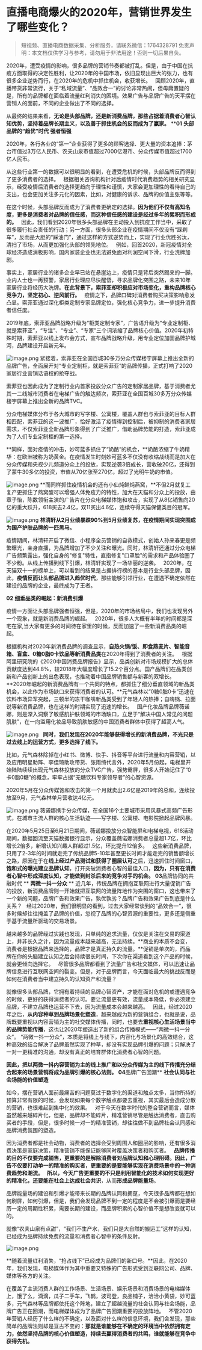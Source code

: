 # 直播电商爆火的2020年，营销世界发生了哪些变化？

>
> 短视频、直播电商数据采集、分析服务，请联系微信：1764328791
> 免责声明：本文档仅供学习与参考，请勿用于非法用途！否则一切后果自负。
> 




2020年，遭受疫情的影响，很多品牌的营销节奏都被打乱。但是，由于中国在抗疫方面取得的决定性胜利，让2020年的中国市场，依旧显现出巨大的张力，也有很多企业逆势而行，在2020年的危机中抓住机会，收获增长。
 
回顾2020年，直播带货非常流行，关于“私域流量”、“品效合一”的讨论非常热闹，但毋庸置疑的是，所有的品牌都在面临着流量红利消失的困境。效果广告与品牌广告的天平摆在营销人的面前，不同的企业做出了不同的选择。


从最终的结果来看，**无论是头部品牌，还是新消费品牌，那些占据着消费者心智认知优势，坚持着品牌长期主义，以及善于抓住机会的反而成为了赢家。**
****01**
**头部品牌的“趋优”时代**
**强者恒强**


2020年，各行各业的“第一”企业获得了更多的顾客选择、更大量的资本追捧：茅台市值过3万亿人民币、农夫山泉市值超过7000亿港币、分众传媒市值超过1700亿人民币。


从这些行业第一的数据可以很明显的看到，在遭受危机的时候，头部品牌反而得到了更多消费者的选择。
 
根据相关咨询机构针对后疫情时代消费趋势的相关研究显示，经受疫情后消费者的选择更趋向于理性和谨慎，大家会更加理性的看待自己的支出，也会更加关注多元化的因素，比如，对健康的诉求、品牌的价值主张等等。


在这个时候，头部品牌反而成为了消费者更确定的选择。**因为他们不仅有高知名度，更多是消费者对品牌的信任感，而这种信任感的建设是经过多年的累积而形成的。**
 
因此，我们看到2020年很多头部品牌在主动投入到抗疫工作当中，采取了很多履行社会责任的行动；另一方面，很多头部企业在疫情期间不仅没有“踩刹车”，反而是大胆的“踩油门”，通过这样的方式逆势而上，实现了行业优胜劣汰，清扫了市场，从而更加强化头部的领先地位。
 
例如，回首2020，新冠疫情对全球经济造成消极影响，国内家装企业也无法避免面对利润空间下滑，行业洗牌加剧。


事实上，家居行业的诸多企业早已站在悬崖边上，疫情只是背后突然踢来的一脚。业内人士也一再预警，家居行业理应尽快醒悟，寻求品牌化突围之路，未来10年家居行业将经历大洗牌。**在此背景下，索菲亚却积极应对市场变化，重构品牌核心竞争力，坚定初心、逆风前行。**
 
疫情之下，品牌口碑对消费者购买决策影响愈发凸显。索菲亚通过深化柜类定制专家品牌定位，强化核心竞争力，进一步提升消费者信任度。


2019年底，索菲亚品牌战略升级为“柜类定制专家”，广告语升级为“专业定制柜、就是索菲亚”，“专注”、“专业”、“专家”三个词浓缩了品牌核心价值。2020年初特殊时期，索菲亚以线上发布会方式，宣布品牌战略升级，用专业定位加固品牌护城河，品牌建设开启新元年。


![image.png](https://cdn.nlark.com/yuque/0/2021/png/97322/1614732361002-50759291-b69e-4e21-acc7-11451c8a95bf.png)
紧接着，索菲亚在全国百城30多万分众传媒楼宇屏幕上推出全新的品牌广告，全面展开对“专业定制柜，就是索菲亚”的品牌传播，正式打响了2020家居行业营销话语权的抢夺战。


索菲亚也因此成为了定制行业内首家投放分众广告的定制家居品牌，基于消费者尤其一二线城市消费者在电梯广告的触达频次，索菲亚在全国百城30多万分众传媒楼宇屏幕上推出全新的品牌TVC。


分众电梯媒体分布于各大城市的写字楼、公寓楼，覆盖人群也与索菲亚的目标人群相匹配，索菲亚的这一波推广，恰好激活了疫情得到控制后，被抑制的消费者家居需求，不仅索菲亚全新品牌形象得到了广泛推广，借助品牌势能的打造，索菲亚成为了人们专业定制柜的第一选择。


**同样，面对疫情的冲击，妙可蓝多抓住了“奶酪”的机会，**奶酪浓缩了牛奶精华：在欧洲被称为奶黄金。在疫情发生时刻妙可蓝多不仅没有收缩战线而是加大在分众传媒和央视少儿频道分众上的投放，实现逆袭3倍成长，营收破20亿，还得到了蒙牛30多亿的投资，市值从70亿涨至270亿，超过了光明牛奶的市值。


![image.png](https://cdn.nlark.com/yuque/0/2021/png/97322/1614732367734-6bc9f270-80db-4ef4-86da-4767a6d81ff8.png#align=left&display=inline&height=324&margin=%5Bobject%20Object%5D&name=image.png&originHeight=648&originWidth=840&size=755469&status=done&style=none&width=420)
**而同样抓住疫情机会的还有小仙炖鲜炖燕窝，**不但2月就复工复产更抓住了燕窝酸可以增强人体免疫力的特性，加大在天猫和分众上的投放，由章子怡，陈数领衔主演的广告片在分众电梯媒体饱和攻击，实现了从8亿销售向20亿的重大跃升，618买去2.4亿，双11买出4.6亿，连续夺得天猫保健类目的冠军。


![image.png](https://cdn.nlark.com/yuque/0/2021/png/97322/1614732373870-a45ec827-e4dc-4f76-bf28-9a76fd4408b7.png#align=left&display=inline&height=429&margin=%5Bobject%20Object%5D&name=image.png&originHeight=858&originWidth=1080&size=835953&status=done&style=none&width=540)
**林清轩从2月业绩暴跌90%到5月业绩复苏，在疫情期间实现突围成为国产护肤品牌的一匹黑马。**


疫情期间，林清轩开启了微信、小程序全员营销的自救模式，创始人孙来春更是频繁曝光，亲身直播，为品牌增加了不少关注和曝光。同时，林清轩还通过分众电梯广告频繁露出，强化自身的"修复"特性，直指修复"口罩脸"的需求和产品体验圈了不少粉。从线上传播到线下引爆，林清轩实现了一场华丽的逆袭。
 
2020年，在天猫双十一的榜单上，可以看到的结果是占据排行榜的基本是行业头部品牌，因此，**疫情反而让头部品牌进入趋优时代**，那些能够引领行业，在遭遇不确定依然在建设的品牌的企业，最终成为了王者。


**02**
**细垂品类的崛起：新消费引爆**


疫情一方面让头部品牌强者恒强，但是，2020年的市场格局中，我们也发现另外一个现象，就是新消费品牌的崛起。
 
2020年，很多人大概有半年的时间都是深宅在家,当大家有更多的时间待在家里的时候，反而加速了一些新消费品类的崛起。


根据机构对2020年新消费品牌的调查显示，**自热火锅/饭、即食燕麦片、智能音箱、盲盒、0糖0脂0卡饮品等新消费品类**在2020年得到了消费者的关注。
 
根据阿里研究院的《2020中国消费品牌报告》显示，品类创新对市场规模扩大的总体贡献度达到44.8%，较2018年大幅度增长了15.2个百分点。国产品牌们在品类创新和产品创新上的出色表现，也推动着中国品牌销售额与新客的双增长。
 
**2020年崛起的新消费品牌有一个共同的特点，都抓住了细分垂直领域的新品类机会，以此作为市场缺口来获得消费者的认可。**元气森林以“0糖0脂0卡”迅速在饮料市场异军突起，三顿半的冻干咖啡新品类受到了年轻人的热捧；自嗨锅、拉面说等新消费品牌，也在这样的时期实现了迅速的增长。
 
国产化妆品牌品牌薇诺娜，则是深入洞察了敏感肌护肤领域的市场缺口，立足于“解决中国人常见的问题肌肤”，在一向滥用化妆品导致肌肤敏感的中国消费者群体中获得了超高人气。


![image.png](https://cdn.nlark.com/yuque/0/2021/png/97322/1614732380974-eb82d057-f0f1-4944-a547-ab538a204b39.png#align=left&display=inline&height=667&margin=%5Bobject%20Object%5D&name=image.png&originHeight=1334&originWidth=750&size=1437402&status=done&style=none&width=375)
 
**同时，我们发现在2020年能够获得增长的新消费品牌，不光只是过去线上的运营方式，更多选择了线下。**


比如，元气森林除掉在小红书、微博、快手、抖音等平台进行流量和内容营销，以及应用明星助阵、李佳琦助攻带货、张雨绮代言外，2020年5月份起，电梯里开始陆陆续续出现元气森林投放的分众TVC广告，强势霸屏，很多人开始记住了“0卡0脂0糖”的概念，牢牢占据“无糖饮料专家领导者”的心智资源。


2020年5月在分众传媒饱和攻击的第一个月就卖出2.6亿是2019年的总和，连续投放至9月，元气森林单月营收达4亿元。


![image.png](https://cdn.nlark.com/yuque/0/2021/png/97322/1614732389651-0a4302e6-6017-439d-86e3-aee3185d98c8.png#align=left&display=inline&height=405&margin=%5Bobject%20Object%5D&name=image.png&originHeight=809&originWidth=1080&size=966517&status=done&style=none&width=540)
薇诺娜携手分众传媒，在全国16个主要城市采用风暴式高频广告形式，在城市主流人群的核心生活轨迹——写字楼、公寓楼、电影院掀起品牌风暴。


在2020年5月25日至6月21日期间，薇诺娜投放分众智能屏和电梯电视，618活动期间，数据回流至天猫数据银行显示，分众覆盖薇诺娜消费者总量超1.7亿，环比增长2倍多，新增认知兴趣人群超过1.5亿，环比提升12倍多。
 
这些新消费品牌，只用了2-3年的时间就走完了传统品牌5-10年甚至更长时间才能走完的销售额增长之路，原因在于在**线上经过产品测试和获得了圈层认可**之后，迅速抓住时间窗口，**饱和式的曝光建立品牌认知**，打开突破消费者心智的最佳入口，**因为，只有在消费者心智中形成深度认知，才能做到封杀后来的竞争对手的机会。**
****03****品牌协同的共融时代
**
**两微一抖一分众**
**
近几年，传统品牌在拥抱互联网进行大量促销广告的投放，新消费品牌则一开始就把互联网的流量阵地作为突围的窗口，这也带来了一个新的问题，品牌广告和效果广告，孰优孰劣？品牌广告和效果广告到底是什么关系？
 
经过2020年，我们很明显的看到，过去大家经常谈到的“品效合一”，很多时候却往往掩盖了品牌的价值，忽视了品牌的心智资源的重要性，更多还是侧重于基于流量所驱动的交易场景。


越来越多的品牌经过实践也发现，只单纯的追求流量，仅仅是关注在交易的渠道上，并非长久之计，因为流量成本越来越高，无法持续。**商业的本质不会变，消费者是根据品牌来选择的，品牌才是真正持久的流量。**促销是单次的，而品牌在你的头脑建立认知之后会持续很长时间，下次你在渠道看到这个产品的时候，就会更倾向选择它。
 
尽管很多品牌都看到了流量广告和社交媒体，可以迅速让品牌信息进行互联网空间的裂变。但是，对于品牌而言，今天面临最大的挑战反而是如何在消费者当中建立持久的认知资产和流量？


就像很多头部品牌，它拥有着持续的品牌心智资产，才能在面对危机的或遭遇竞争的时候，更好的获得消费者的认可。要让流量更有效，流量成本降低，你必须建立品牌，不建立品牌也运营不下去，因为流量成本会越来越高。
 
因此，经过2020年之后，**从内容种草到品牌场景化塑造**，越来越成为新的营销组合，也就是说，品牌既要重视以内容营销为主的社交媒体传播，同时，也要去**重视核心生活场景当中的品牌势能传播**，这也让2020年塑造出了新的组合传播模式——“两微一抖一分众”。
“两微一抖一分众”，本质是将线上与线下，内容化与场景化的高效结合，这种高效的结合解决了品牌虽然实现了种草，却没有实现品牌引爆的问题；只解决了一对一更精准的沟通，却没有真正的培育群体化消费者心智的问题。


**因此，把以两微一抖内容营销为主的线上推广和以分众传媒为主的线下传播充分结合起来的场景营销将成为品牌引爆的核心法则。**
****04****品牌广告回潮**
**社会认同与社会场能的价值塑造**


如今，摆在营销人面前最痛苦的问题莫过于数字化的渠道和触点太多，当你所持的预算非常有限的时候，会发现如果每个数字触点都要去重视，其实最后会造成分散的营销，也很难起到集中化的效果。
 
对于今天在数字时代的整合营销而言，媒体虽然越来越碎片化，但是，品牌却不能碎片，精准营销尽管是触达消费者，直击购买者的手段，但是，很多时候一对一的精准营销，却往往做不到品牌社会认同感和品牌消费氛围的塑造。


因为消费者都是社会动物，消费者的选择会受到周围人和圈层的影响，还有很多消费决策是家庭决策，精准营销不能保证能够同时覆盖决策者和购买者。
 
**品牌传播的目的不仅要完成销售，更重要的是解除消费者对品牌认知和心理阻碍。**因此，广告不仅要打动单一的精准的购买者，更重要的是要能够实现在消费场景中的一种消费趋势和潮流。
 
所以，今天广告更重要的不只是利用智能化的技术如何实现更好的精准化，还要能在社会上**达成社会共识**，从而**形成品牌能量场**。


品牌能量场的建设和引爆才能带来长期的品牌认同和拥趸，今天很多品牌都在想如何刷屏，如何引爆，但是，我们会发现品牌不到一定的程度是不会被引爆而是要经历一定的周期性积累，需要长期的建设，而品牌积累的心智价值不是想改变就可以的。


就像“农夫山泉有点甜”，“我们不生产水，我们只是大自然的搬运工”这样的认知，已经成为品牌持续免费的流量和消费者心智中的条件反射。


![image.png](https://cdn.nlark.com/yuque/0/2021/png/97322/1614732403227-fc6d6ee7-fbfa-438f-a778-4728b40d0afc.png#align=left&display=inline&height=360&margin=%5Bobject%20Object%5D&name=image.png&originHeight=720&originWidth=1080&size=837806&status=done&style=none&width=540)


**随着流量红利消失，“抢占线下”已经成为品牌们的新口号。**因此，在2020年，我们发现，电梯媒体作为其中重要又特殊的广告形式受到互联网公司、品牌、媒体等各方的关注。


在覆盖了主流消费人群的工作场景、生活场景、娱乐场景和消费场景的电梯媒体上，饿了么，滴滴，瓜子二手车，飞鹤，波司登，良品铺子，洽洽小黄袋，妙可蓝多，元气森林等品牌都依托这个阵地，建立了超越流量的社会认同与社会场能，品牌广告正在回潮，而电梯媒体成为了品牌广告回潮重要的投放阵地。
 
不管2020年营销人经历了什么样的不确定，以及面对什么样的信息环境，我们会发现，那些简单的品牌法则却是亘古不变的：**那就是谁能够在不确定的环境当中依然拥有定力，依然坚持品牌的核心价值塑造，持续去赢得消费者的共鸣，谁就能够在竞争中获得先机。**
